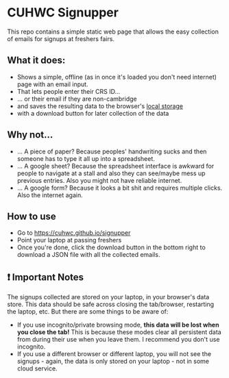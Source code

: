# CUHWC Signupper

This repo contains a simple static web page that allows the easy collection of emails
for signups at freshers fairs.

## What it does:
- Shows a simple, offline (as in once it's loaded you don't need internet) page with
  an email input.
- That lets people enter their CRS ID...
- ... or their email if they are non-cambridge
- and saves the resulting data to the browser's [local storage](https://developer.mozilla.org/en-US/docs/Web/API/Web_Storage_API)
- with a download button for later collection of the data

## Why not...
- ... A piece of paper? Because peoples' handwriting sucks and then someone has to type
  it all up into a spreadsheet.
- ... A google sheet? Because the spreadsheet interface is awkward for people to
  navigate at a stall and also they can see/maybe mess up previous entries. Also you
  might not have reliable internet.
- ... A google form? Because it looks a bit shit and requires multiple clicks. Also the
  internet again.


## How to use
- Go to https://cuhwc.github.io/signupper
- Point your laptop at passing freshers
- Once you're done, click the download button in the bottom right to download a JSON file with all the collected emails.

## ❗️ Important Notes
The signups collected are stored on your laptop, in your browser's data store. This data should be safe across closing the tab/browser, restarting the laptop, etc. But there are some things to be aware of:
  - If you use incognito/private browsing mode, **this data will be lost when you close the tab!** This is because these modes clear all persistent data from during their use when you leave them. I recommend you don't use incognito.
  - If you use a different browser or different laptop, you will not see the signups - again, the data is only stored on your laptop - not in some cloud service.
